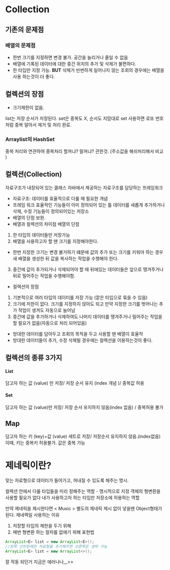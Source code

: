 # Collection 

## 기존의 문제점
### 배열의 문제점
- 한번 크기를 지정하면 변경 불가.
  공간을 늘리거나 줄일 수 없음
- 배열에 기록된 데이터에 대한 중간 위치의 추가 및 삭제가 불편하다. 
- 한 타입만 지정 가능.
**BUT** 삭제가 빈번하게 일어나지 않는 조회의 경우에는 배열을 사용 하는것이 더 좋다.

## 컬렉션의 장점
- 크기제한이 없음.



list는 저장 순서가 저장된다.
set은 중복도 X, 순서도 지맘대로 
set 사용하면 로또 번호처럼 중복 알아서 제거 및 처리 완료.

### Arraylist의 HashSet 
중복 처리와 연관하여 중복처리 할꺼냐? 말꺼냐? 관한것. (주소값을 해쉬처리해서 비교 )

## 컬렉션(Collection)
자료구조가 내장되어 있는 클래스
자바에서 제공하는 자료구조를 담당하는 프레임워크
- 자료구조: 데이터를 효율적으로 다룰 때 필요한 개념 
- 프레임 워크 효율적인 기능들이 이미 정의되어 있는 틀 
데이터를 새롭게 추가하거나 삭제, 수정 기능들이 정의되어있는 저장소 
- 배열의 단점 보완.
- 배열과 컬렉션의 차이점
  배열의 단점  
1. 한 타입의 데이터들만 저장가능
2. 배열을 사용하고자 할 땐 크기를 지정해야한다.
- 한번 지정한 크기는 변경 불가하기 떄문에 값의 추가 또는 크기를 키워야 하는 경우 새 배열을 생성한 뒤 값을 복사하는 작업을 수행해야 한다.
3. 중간에 값이 추가되거나 삭제되어야 할 때 뒤에있는 데이터들은 앞으로 땡겨주거나 뒤로 밀어주는 작업을 수행해야함.
- 컬렉션의 장점
1. 기본적으로 여러 타입의 데이터를 저장 가능 (깥은 타입으로 묶을 수 있음)
2. 크기에 저한이 없다.
   크기를 지정하지 않아도 되고 만약 지정한 크기를 벗어나는 추가 작업이 생겨도 자동으로 늘어남 
3. 중간에 값을 추가하거나 삭제하여도 나머지 데이터를 땡겨주거나 밀어주는 작업을 할 필요가 없음(자동으로 처리 되어있음)

- 방대한 데이터를 담아두고 조회의 목적을 두고 사용할 땐 배열이 효율적 
- 방대한 데이터들이 추가, 수정 삭제될 경우에는 컬렉션을 이용하는것이 좋다.

## 컬렉션의 종류 3가지 
#### List
담고자 하는 값 (value) 만 저장/ 저장 순서 유지 (index 개념 )/ 중복값 허용
#### Set 
담고자 하는 값 (value)만 저장/ 저장 순서 유지하지 않음(index 없음) / 중복허용 불가

## Map 
담고자 하는 키 (key)+값 (value) 세트로 저장/ 저장순서 유지하지 않음.(index없음)
이때, 키는 중복키 허용불가. 값은 중복 가능 



# 제네릭이란? 
맞는 자료형으로 데이터가 들어가고, 꺼내질 수 있도록 해주는 명시.

컬렉션 안에서 다룰 타입들을 미리 정해주는 역할 - 명시적으로 지정
객체의 형변환을 사용할 필요가 없다
내가 사용하고자 하는 타입만 저장소에 허용하는 역할

만약 제네릭을 제시한다면 \< Music \> 
별도의 제네릭 제시 없이 넣을땐 Object형태가 된다.
제네렉일 사용하는 이유
1. 저장할 타입의 제한을 두기 위해 
2. 매번 형변환 하는 절차를 없애기 위해
표현법
``` Java
ArrayList<E> list = new ArrayList<E>();
//왼쪽 선언문에만 자료형을 추가해주면 오른쪽은 생략 가능 
ArrayList<E> list = new ArrayList<>();
```
잘 작동 되던거 지금은 에러나나,,,>> 
